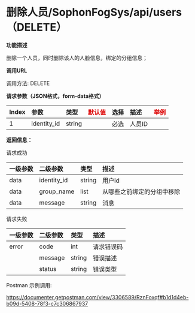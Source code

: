 # 删除人员/SophonFogSys/api/users（DELETE）

**功能描述**

删除一个人员，同时删除该人的人脸信息，绑定的分组信息；

**调用URL**

调用方法: DELETE

**请求参数（JSON格式，form-data格式）**

| Index | 参数        | 类型   | <font color="#dd0000">默认值</font> | 选择 | 描述   | <font color="#dd0000">举例</font> |
| :---- | :---------- | :----- | ----------------------------------- | :--- | :----- | --------------------------------- |
| 1     | identity_id | string |                                     | 必选 | 人员ID |                                   |

**返回信息：**

请求成功

| 一级参数 | 二级参数    | 类型   | 描述                       |
| :------- | :---------- | :----- | :------------------------- |
| data     | identity_id | string | 用户id                     |
| data     | group_name  | list   | 从哪些之前绑定的分组中移除 |
| data     | message     | string | 消息                       |

请求失败

| 一级参数 | 二级参数 | 类型   | 描述       |
| :------- | :------- | :----- | :--------- |
| error    | code     | int    | 请求错误码 |
|          | message  | string | 错误描述   |
|          | status   | string | 错误类型   |

Postman 示例调用:

https://documenter.getpostman.com/view/3306589/RznFoxqf#b1d1d4eb-b09d-5408-78f3-c7c306867937

#### 